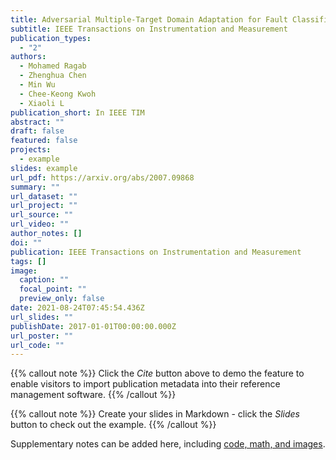 ```yaml
---
title: Adversarial Multiple-Target Domain Adaptation for Fault Classification
subtitle: IEEE Transactions on Instrumentation and Measurement
publication_types:
  - "2"
authors:
  - Mohamed Ragab
  - Zhenghua Chen
  - Min Wu
  - Chee-Keong Kwoh
  - Xiaoli L
publication_short: In IEEE TIM
abstract: ""
draft: false
featured: false
projects:
  - example
slides: example
url_pdf: https://arxiv.org/abs/2007.09868
summary: ""
url_dataset: ""
url_project: ""
url_source: ""
url_video: ""
author_notes: []
doi: ""
publication: IEEE Transactions on Instrumentation and Measurement
tags: []
image:
  caption: ""
  focal_point: ""
  preview_only: false
date: 2021-08-24T07:45:54.436Z
url_slides: ""
publishDate: 2017-01-01T00:00:00.000Z
url_poster: ""
url_code: ""
---
```


{{% callout note %}}
Click the *Cite* button above to demo the feature to enable visitors to import publication metadata into their reference management software.
{{% /callout %}}

{{% callout note %}}
Create your slides in Markdown - click the *Slides* button to check out the example.
{{% /callout %}}

Supplementary notes can be added here, including [code, math, and images](https://wowchemy.com/docs/writing-markdown-latex/).
